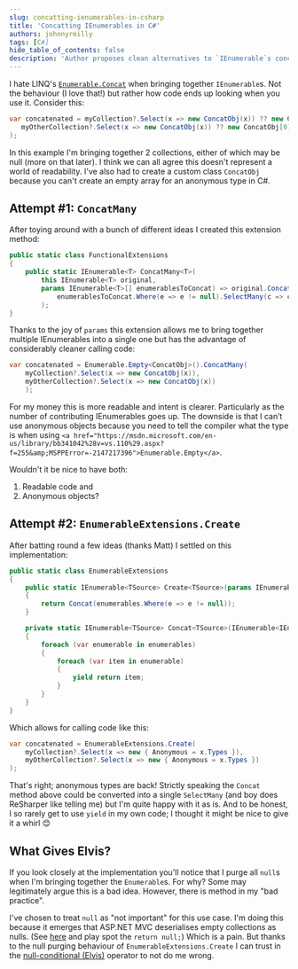 ```yaml
---
slug: concatting-ienumerables-in-csharp
title: 'Concatting IEnumerables in C#'
authors: johnnyreilly
tags: [C#]
hide_table_of_contents: false
description: 'Author proposes clean alternatives to `IEnumerable`s concatenation which entail creating custom extensions & using nulls for null-conditional operator.'
---
```


I hate LINQ's [`Enumerable.Concat`](https://msdn.microsoft.com/en-us/library/bb302894%28v=vs.110%29.aspx?f=255&MSPPError=-2147217396) when bringing together `IEnumerable`s. Not the behaviour (I love that!) but rather how code ends up looking when you use it. Consider this:

<!--truncate-->

```cs
var concatenated = myCollection?.Select(x => new ConcatObj(x)) ?? new ConcatObj[0].Concat(
   myOtherCollection?.Select(x => new ConcatObj(x)) ?? new ConcatObj[0]
);
```

In this example I'm bringing together 2 collections, either of which may be null (more on that later). I think we can all agree this doesn't represent a world of readability. I've also had to create a custom class `ConcatObj` because you can't create an empty array for an anonymous type in C#.

## Attempt #1: `ConcatMany`

After toying around with a bunch of different ideas I created this extension method:

```cs
public static class FunctionalExtensions
{
    public static IEnumerable<T> ConcatMany<T>(
        this IEnumerable<T> original,
        params IEnumerable<T>[] enumerablesToConcat) => original.Concat(
            enumerablesToConcat.Where(e => e != null).SelectMany(c => c)
        );
}
```

Thanks to the joy of `params` this extension allows me to bring together multiple IEnumerables into a single one but has the advantage of considerably cleaner calling code:

```cs
var concatenated = Enumerable.Empty<ConcatObj>().ConcatMany(
    myCollection?.Select(x => new ConcatObj(x)),
    myOtherCollection?.Select(x => new ConcatObj(x))
    );
```

For my money this is more readable and intent is clearer. Particularly as the number of contributing IEnumerables goes up. The downside is that I can’t use anonymous objects because you need to tell the compiler what the type is when using `<a href="https://msdn.microsoft.com/en-us/library/bb341042%28v=vs.110%29.aspx?f=255&amp;MSPPError=-2147217396">Enumerable.Empty</a>`.

Wouldn't it be nice to have both:

1. Readable code and
2. Anonymous objects?

## Attempt #2: `EnumerableExtensions.Create`

After batting round a few ideas (thanks Matt) I settled on this implementation:

```cs
public static class EnumerableExtensions
{
    public static IEnumerable<TSource> Create<TSource>(params IEnumerable<TSource>[] enumerables)
    {
        return Concat(enumerables.Where(e => e != null));
    }

    private static IEnumerable<TSource> Concat<TSource>(IEnumerable<IEnumerable<TSource>> enumerables)
    {
        foreach (var enumerable in enumerables)
        {
            foreach (var item in enumerable)
            {
                yield return item;
            }
        }
    }
}
```

Which allows for calling code like this:

```cs
var concatenated = EnumerableExtensions.Create(
    myCollection?.Select(x => new { Anonymous = x.Types }),
    myOtherCollection?.Select(x => new { Anonymous = x.Types })
);
```

That's right; anonymous types are back! Strictly speaking the `Concat` method above could be converted into a single `SelectMany` (and boy does ReSharper like telling me) but I'm quite happy with it as is. And to be honest, I so rarely get to use `yield` in my own code; I thought it might be nice to give it a whirl 😊

## What Gives Elvis?

If you look closely at the implementation you'll notice that I purge all `null`s when I'm bringing together the `Enumerable`s. For why? Some may legitimately argue this is a bad idea. However, there is method in my "bad practice".

I've chosen to treat `null` as "not important" for this use case. I'm doing this because it emerges that ASP.NET MVC deserialises empty collections as nulls. (See [here](http://aspnetwebstack.codeplex.com/SourceControl/latest#src/System.Web.Mvc/ValueProviderResult.cs) and play spot the `return null;`) Which is a pain. But thanks to the null purging behaviour of `EnumerableExtensions.Create` I can trust in the [null-conditional (Elvis)](https://csharp.today/c-6-features-null-conditional-and-and-null-coalescing-operators/) operator to not do me wrong.
